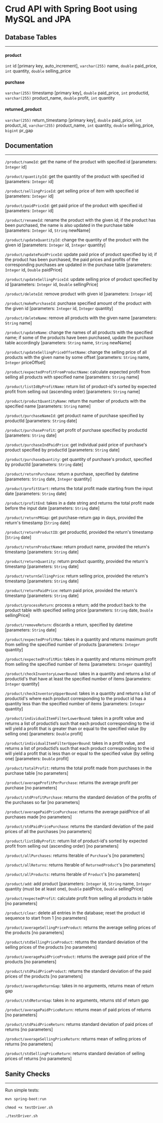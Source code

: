 # Crud API with Spring Boot using MySQL and JPA

## Database Tables
---
#### product
`int` id [primary key, auto_increment], `varchar(255)` name, `double` paid_price, `int` quantity, `double` selling_price

#### purchase
`varchar(255)` timestamp [primary key], `double` paid_price, `int` productid, `varchar(255)` product_name, `double` profit, `int` quantity

#### returned_product
`varchar(255)` return_timestamp [primary key], `double` paid_price, `int` product_id, `varchar(255)` product_name, `int` quantity, `double` selling_price, `bigint` pr_gap


## Documentation
---

`/product/nameId`: get the name of the product with specified id  [parameters: `Integer` id]

`/product/quantityId`: get the quantity of the product with specified id [parameters: `Integer` id]

`/product/sellingPriceId`: get selling price of item with specified id [parameters: `Integer` id]

`/product/paidPriceId`: get paid price of the product with specified id [parameters: `Integer` id]

`/product/renameId`: rename the product with the given id; if the product has been purchased, the name is also updated in the purchase table [parameters: `Integer` id, `String` newName]

`/product/updateQuantityId`: change the quantity of the product with the given id [parameters: `Integer` id, `Integer` quantity]

`/product/updatePaidPriceId`: update paid price of product specified by id; if the product has been purchased, the paid prices and profits of the corresponding purchases are updated in the purchase table [parameters: `Integer` id, `Double` paidPrice]

`/product/updateSellingPriceId`: update selling price of product specified by id [parameters: `Integer` id, `Double` sellingPrice]

`/product/deleteId`: remove product with given id [parameters: `Integer` id]

`/product/makePurchaseId`: purchase specified amount of the product with the given id [parameters: `Integer` id, `Integer` quantity]

`/product/deleteName`: remove all products with the given name [parameters: `String` name]

`/product/updateName`: change the names of all products with the specified name; if some of the products have been purchased, update the purchase table accordingly [parameters: `String` name, `String` newName]

`/product/updateSellingPriceOffsetName`: change the selling price of all products with the given name by some offset [parameters: `String` name, `Integer` priceOffset]

`/product/expectedProfitFromProductName`: calculate expected profit from selling all products with specified name [parameters: `String` name]

`/product/listIdByProfitName`: return list of product-id's sorted by expected profit from selling out (ascending order) [parameters: `String` name]

`/product/productQuantityName`: return the number of products with the specified name [parameters: `String` name]

`/product/purchaseNameId`: get product name of purchase specified by productId [parameters: `String` date]

`/product/purchaseProfit`: get profit of purchase specified by productId [parameters: `String` date]

`/product/purchaseIndPaidPrice`: get individual paid price of purchase's product specified by productId [parameters: `String` date]

`/product/purchaseQuantity`: get quantity of purchase's product, specified by productId [parameters: `String` date]

`/product/returnPurchase`: return a purchase, specified by datetime [parameters: `String` date, `Integer` quantity]

`/product/profitStart`: returns the total profit made starting from the input date [parameters: `String` date]

`/product/profitEnd`: takes in a date string and returns the total profit made before the input date [parameters: `String` date]

`/product/returnPRGap`: get purchase-return gap in days, provided the return's timestamp [`String` date]

`/product/returnProductID`: get productId, provided the return's timestamp [`String` date]

`/product/returnProductName`: return product name, provided the return's timestamp [parameters: `String` date]

`/product/returnQuantity`: return product quantity, provided the return's timestamp [parameters: `String` date]

`/product/returnSellingPrice`: return selling price, provided the return's timestamp [parameters: `String` date]

`/product/returnPaidPrice`: return paid price, provided the return's timestamp [parameters: `String` date]

`/product/processReturn`: process a return; add the product back to the product table with specified selling price [parameters: `String` date, `Double` sellingPrice]

`/product/removeReturn`: discards a return, specified by datetime [parameters: `String` date]

`/product/expectedProfitMax`: takes in a quantity and returns maximum profit from selling the specified
number of products [parameters: `Integer` quantity]

`/product/expectedProfitMin`: takes in a quantity and returns minimum profit from selling the specified number of items [parameters: `Integer` quantity]

`/product/checkInventoryLowerBound`: takes in a quantity and returns a list of productid's that have at least the specified number of items [parameters: `Integer` quantity]

`/product/checkInventoryUpperBound`: takes in a quantity and returns a list of productid's where each product corresponding to the product id has a quantity less than the specified number of items [parameters: `Integer` quantity]

`/product/individualItemFilterLowerBound`: takes in a profit value and returns a list of productid’s such that each product corresponding to the id will yield a profit that is greater than or equal to the specified value (by selling one) [parameters: `Double` profit]

`/product/individualItemFilterUpperBound`: takes in a profit value, and returns a list of productid’s such that each product corresponding to the id will yield a profit that is less than or equal to the specified value (by selling one) [parameters: `Double` profit]

`/product/totalProfit`: returns the total profit made from purchases in the purchase table [no parameters]

`/product/averageProfitPerPurchase`: returns the average profit per purchase [no parameters]

`/product/stdProfitPurchase`: returns the standard deviation of the profits of the purchases  so far [no parameters]

`/product/averagePaidPricePurchase`: returns the average paidPrice of all purchases made [no parameters]

`/product/stdPaidPricePurchase`: returns the standard deviation of the paid prices of all the purchases [no parameters]

`/product/listIdByProfit`: return list of product-id's sorted by expected profit from selling out (ascending order) [no parameters]

`/product/allPurchases`: returns Iterable of `Purchase`'s [no parameters]

`/product/allReturns`: returns Iterable of `ReturnedProduct`'s [no parameters]

`/product/allProducts`: returns Iterable of `Product`'s [no parameters]

`/product/add`: add product [parameters: `Integer` id, `String` name, `Integer` quantity (must be at least one), `Double` paidPrice, `Double` sellingPrice]

`/product/expectedProfit`: calculate profit from selling all products in table [no parameters]

`/product/clear`: delete all entries in the database; reset the product id sequence to start from 1 [no parameters]

`/product/averageSellingPriceProduct`: returns the average selling prices of the products [no parameters]

`/product/stdSellingPriceProduct`: returns the standard deviation of the selling prices of the products [no parameters]

`/product/averagePaidPriceProduct`: returns the average paid price of the products [no parameters]

`/product/stdPaidPriceProduct`: returns the standard deviation of the paid prices of the products [no parameters]

`/product/averageReturnGap`: takes in no arguments, returns mean of return gap

`/product/stdReturnGap`: takes in no arguments, returns std of return gap

`/product/averagePaidPriceReturn`: returns mean of paid prices of returns [no parameters]

`/product/stdPaidPriceReturn`: returns standard deviation of paid prices of returns [no parameters]

`/product/averageSellingPriceReturn`: returns mean of selling prices of returns [no parameters]

`/product/stdSellingPriceReturn`: returns standard deviation of selling prices of returns [no parameters]


## Sanity Checks
---
Run simple tests:

`mvn spring-boot:run`

`chmod +x testDriver.sh`

`./testDriver.sh`
